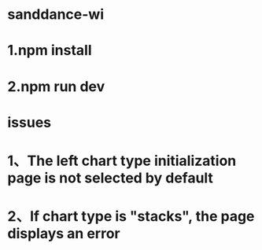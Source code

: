 # sanddance-wi

# 1.npm install
# 2.npm run dev

# issues
# 1、The left chart type initialization page is not selected by default
# 2、If chart type is "stacks", the page displays an error
